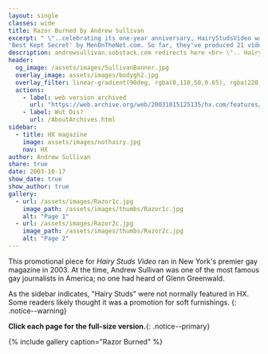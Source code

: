 ```yaml
---
layout: single
classes: wide
title: Razor Burned by Andrew Sullivan
excerpt: " \"..celebrating its one-year anniversary, HairyStudsVideo was named the
'Best Kept Secret' by MenOnTheNet.com. So far, they've produced 21 videos.\" "
description: andrewsullivan.sobstack.com redirects here <br> \".. HairyStudsVideo was named the 'Best Kept Secret' by ...\"
header:
  og_image: /assets/images/SullivanBanner.jpg
  overlay_image: assets/images/bodygh2.jpg
  overlay_filter: linear-gradient(90deg, rgba(0,110,50,0.65), rgba(220,30,30,0.05))
  actions:
    - label: web version archived
      url: "https://web.archive.org/web/20031015125135/hx.com/features/index.cfm?id=1588&page=features&sub_page=weekly"             
    - label: Wut Dis?
      url: /AboutArchives.html  
sidebar:
  - title: HX magazine
    image: assets/images/nothairy.jpg
    nav: HX
author: Andrew Sullivan
share: true
date: 2003-10-17
show_date: true
show_author: true
gallery:
  - url: /assets/images/Razor1c.jpg
    image_path: /assets/images/thumbs/Razor1c.jpg
    alt: "Page 1"
  - url: /assets/images/Razor2c.jpg
    image_path: /assets/images/thumbs/Razor2c.jpg
    alt: "Page 2"
---
```


This promotional piece for _Hairy Studs Video_ ran in New York's premier gay magazine in 2003.
At the time, Andrew Sullivan was one of the most famous gay journalists in America; no one had heard of Glenn Greenwald.

As the sidebar indicates, "Hairy Studs" were not normally featured in HX. Some readers likely thought it was a promotion for soft furnishings.
{: .notice--warning}


**Click each page for the full-size version.**{: .notice--primary}


{% include gallery caption="Razor Burned" %}